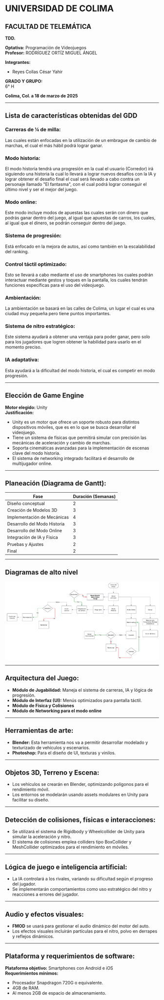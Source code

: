 # UNIVERSIDAD DE COLIMA
## FACULTAD DE TELEMÁTICA

**TDD.**

**Optativa:** Programación de Videojuegos  
**Profesor:** RODRÍGUEZ ORTÍZ MIGUEL ÁNGEL  

**Integrantes:**  
- Reyes Collas César Yahir

**GRADO Y GRUPO:**  
6° H

**Colima, Col. a 18 de marzo de 2025**

---

## Lista de características obtenidas del GDD

### Carreras de ¼ de milla:
Las cuales están enfocadas en la utilización de un embrague de cambio de marchas, el cual el más hábil podrá lograr ganar.

### Modo historia:
El modo historia tendrá una progresión en la cual el usuario (Corredor) irá siguiendo una historia la cual lo llevará a lograr nuevos desafíos con la IA y lograr obtener el desafío final el cual será llevado a cabo contra un personaje llamado "El fantasma", con el cual podrá lograr conseguir el último nivel y ser el mejor del juego.

### Modo online:
Este modo incluye modos de apuestas las cuales serán con dinero que podrás ganar dentro del juego, al igual que apuestas de carros, los cuales, al igual que el dinero, se podrán conseguir dentro del juego.

### Sistema de progresión:
Está enfocado en la mejora de autos, así como también en la escalabilidad del ranking.

### Control táctil optimizado:
Esto se llevará a cabo mediante el uso de smartphones los cuales podrán interactuar mediante gestos y toques en la pantalla, los cuales tendrán funciones específicas para el uso del videojuego.

### Ambientación:
La ambientación se basará en las calles de Colima, un lugar el cual es una ciudad muy pequeña pero tiene puntos importantes.

### Sistema de nitro estratégico:
Este sistema ayudará a obtener una ventaja para poder ganar, pero solo para los jugadores que logren obtener la habilidad para usarlo en el momento preciso.

### IA adaptativa:
Esta ayudará a la dificultad del modo historia, el cual es competir en modo progresión.

---

## Elección de Game Engine

**Motor elegido:** Unity  
**Justificación:**

- Unity es un motor que ofrece un soporte robusto para distintos dispositivos móviles, que es en lo que se busca desarrollar el videojuego.
- Tiene un sistema de físicas que permitirá simular con precisión las mecánicas de aceleración y cambio de marchas.
- Soporta cinemáticas avanzadas para la implementación de escenas clave del modo historia.
- El sistema de networking integrado facilitará el desarrollo de multijugador online.

---

## Planeación (Diagrama de Gantt):

| **Fase**                          | **Duración (Semanas)** |
|------------------------------------|------------------------|
| Diseño conceptual                 | 2                      |
| Creación de Modelos 3D            | 3                      |
| Implementación de Mecánicas       | 4                      |
| Desarrollo del Modo Historia      | 3                      |
| Desarrollo del Modo Online        | 3                      |
| Integración de IA y Física        | 3                      |
| Pruebas y Ajustes                 | 2                      |
| Final                              | 2                      |

---

## Diagramas de alto nivel

![Mi imagen](https://github.com/CesarYRC/ComandanteBikes/blob/master/Screenshot%202025-03-18%20213432.png)

---

## Arquitectura del Juego:

- **Módulo de Jugabilidad:** Maneja el sistema de carreras, IA y lógica de progresión.
- **Módulo de Interfaz (UI):** Menús optimizados para pantalla táctil.
- **Módulo de Física y Colisiones**
- **Módulo de Networking para el modo online**

---

## Herramientas de arte:

- **Blender:** Esta herramienta nos va a permitir desarrollar modelado y texturizado de vehículos y escenarios.
- **Photoshop:** Para el diseño de UI, texturas y vinilos.

---

## Objetos 3D, Terreno y Escena:

- Los vehículos se crearán en Blender, optimizando polígonos para el rendimiento móvil.
- Los entornos se modelarán usando assets modulares en Unity para facilitar su diseño.

---

## Detección de colisiones, físicas e interacciones:

- Se utilizará el sistema de Rigidbody y Wheelcollider de Unity para simular la aceleración y nitro.
- El sistema de colisiones emplea colliders tipo BoxCollider y MeshCollider optimizados para el rendimiento en móviles.

---

## Lógica de juego e inteligencia artificial:

- La IA controlará a los rivales, variando su dificultad según el progreso del jugador.
- Se implementarán comportamientos como uso estratégico del nitro y reacciones a errores del jugador.

---

## Audio y efectos visuales:

- **FMOD** se usará para gestionar el audio dinámico del motor del auto.
- Los efectos visuales incluirán partículas para el nitro, polvo en derrapes y reflejos dinámicos.

---

## Plataforma y requerimientos de software:

**Plataforma objetivo:** Smartphones con Android e iOS  
**Requerimientos mínimos:**
- Procesador Snapdragon 720G o equivalente.
- 4GB de RAM.
- Al menos 2GB de espacio de almacenamiento.
```
